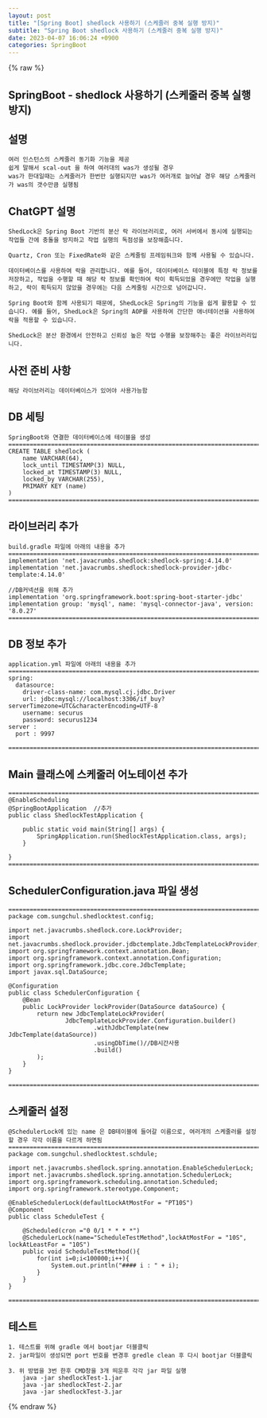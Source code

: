 ```yaml
---  
layout: post  
title: "[Spring Boot] shedlock 사용하기 (스케줄러 중복 실행 방지)"  
subtitle: "Spring Boot shedlock 사용하기 (스케줄러 중복 실행 방지)"  
date: 2023-04-07 16:06:24 +0900  
categories: SpringBoot  
---  
```

{% raw %}  
## SpringBoot - shedlock 사용하기 (스케줄러 중복 실행 방지)  
  
## 설명  
	여러 인스턴스의 스케줄러 동기화 기능을 제공  
	쉽게 말해서 scal-out 을 하여 여러대의 was가 생성될 경우  
	was가 한대일때는 스케줄러가 한번만 실행되지만 was가 여러개로 늘어날 경우 해당 스케줄러가 was의 갯수만큼 실행됨  
  
## ChatGPT 설명  
	ShedLock은 Spring Boot 기반의 분산 락 라이브러리로, 여러 서버에서 동시에 실행되는 작업들 간에 충돌을 방지하고 작업 실행의 독점성을 보장해줍니다.  
  
	Quartz, Cron 또는 FixedRate와 같은 스케줄링 프레임워크와 함께 사용될 수 있습니다.  
  
	데이터베이스를 사용하여 락을 관리합니다. 예를 들어, 데이터베이스 테이블에 특정 락 정보를 저장하고, 작업을 수행할 때 해당 락 정보를 확인하여 락이 획득되었을 경우에만 작업을 실행하고, 락이 획득되지 않았을 경우에는 다음 스케줄링 시간으로 넘어갑니다.  
  
	Spring Boot와 함께 사용되기 때문에, ShedLock은 Spring의 기능을 쉽게 활용할 수 있습니다. 예를 들어, ShedLock은 Spring의 AOP를 사용하여 간단한 애너테이션을 사용하여 락을 적용할 수 있습니다.  
  
	ShedLock은 분산 환경에서 안전하고 신뢰성 높은 작업 수행을 보장해주는 좋은 라이브러리입니다.  
  
## 사전 준비 사항  
	해당 라이브러리는 데이터베이스가 있어야 사용가능함  
  
## DB 세팅  
  
	SpringBoot와 연결한 데이터베이스에 테이블을 생성  
	=================================================================================================================  
	CREATE TABLE shedlock (  
		name VARCHAR(64),  
		lock_until TIMESTAMP(3) NULL,  
		locked_at TIMESTAMP(3) NULL,  
		locked_by VARCHAR(255),  
		PRIMARY KEY (name)  
	)  
	=================================================================================================================  
  
## 라이브러리 추가  
	build.gradle 파일에 아래의 내용을 추가  
	=================================================================================================================  
    implementation 'net.javacrumbs.shedlock:shedlock-spring:4.14.0'  
    implementation 'net.javacrumbs.shedlock:shedlock-provider-jdbc-template:4.14.0'  
  
	//DB커넥션을 위해 추가  
    implementation 'org.springframework.boot:spring-boot-starter-jdbc'  
    implementation group: 'mysql', name: 'mysql-connector-java', version: '8.0.27'  
	=================================================================================================================  
  
## DB 정보 추가  
	application.yml 파일에 아래의 내용을 추가  
	=================================================================================================================  
	spring:  
	  datasource:  
		driver-class-name: com.mysql.cj.jdbc.Driver  
		url: jdbc:mysql://localhost:3306/if_buy?serverTimezone=UTC&characterEncoding=UTF-8  
		username: securus  
		password: securus1234  
	server :  
	  port : 9997  
  
	=================================================================================================================  
  
## Main 클래스에 스케줄러 어노테이션 추가  
	=================================================================================================================  
	@EnableScheduling  
	@SpringBootApplication	//추가  
	public class ShedlockTestApplication {  
  
		public static void main(String[] args) {  
			SpringApplication.run(ShedlockTestApplication.class, args);  
		}  
  
	}  
	=================================================================================================================  
  
## SchedulerConfiguration.java 파일 생성  
  
	=================================================================================================================  
	package com.sungchul.shedlocktest.config;  
  
	import net.javacrumbs.shedlock.core.LockProvider;  
	import net.javacrumbs.shedlock.provider.jdbctemplate.JdbcTemplateLockProvider;  
	import org.springframework.context.annotation.Bean;  
	import org.springframework.context.annotation.Configuration;  
	import org.springframework.jdbc.core.JdbcTemplate;  
	import javax.sql.DataSource;  
  
	@Configuration  
	public class SchedulerConfiguration {  
		@Bean  
		public LockProvider lockProvider(DataSource dataSource) {  
			return new JdbcTemplateLockProvider(  
					JdbcTemplateLockProvider.Configuration.builder()  
							.withJdbcTemplate(new JdbcTemplate(dataSource))  
							.usingDbTime()//DB시간사용  
							.build()  
			);  
		}  
	}  
  
	=================================================================================================================  
  
## 스케줄러 설정  
  
	@SchedulerLock에 있는 name 은 DB테이블에 들어갈 이름으로, 여러개의 스케줄러를 설정할 경우 각각 이름을 다르게 하면됨  
	=================================================================================================================  
	package com.sungchul.shedlocktest.schdule;  
  
	import net.javacrumbs.shedlock.spring.annotation.EnableSchedulerLock;  
	import net.javacrumbs.shedlock.spring.annotation.SchedulerLock;  
	import org.springframework.scheduling.annotation.Scheduled;  
	import org.springframework.stereotype.Component;  
  
	@EnableSchedulerLock(defaultLockAtMostFor = "PT10S")  
	@Component  
	public class ScheduleTest {  
  
		@Scheduled(cron ="0 0/1 * * * *")  
		@SchedulerLock(name="ScheduleTestMethod",lockAtMostFor = "10S", lockAtLeastFor = "10S")  
		public void ScheduleTestMethod(){  
			for(int i=0;i<100000;i++){  
				System.out.println("#### i : " + i);  
			}  
		}  
	}  
  
	=================================================================================================================  
  
## 테스트  
	1. 테스트를 위해 gradle 에서 bootjar 더블클릭  
	2. jar파일이 생성되면 port 번호를 변경후 gredle clean 후 다시 bootjar 더블클릭  
  
	3. 위 방법을 3번 한후 CMD창을 3개 띄운후 각각 jar 파일 실행  
		java -jar shedlockTest-1.jar  
		java -jar shedlockTest-2.jar  
		java -jar shedlockTest-3.jar  
  
{% endraw %}